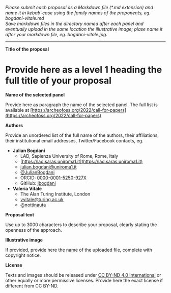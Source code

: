 *Please submit each proposal as a Markdown file (\*.md extension) and name it in kebab-case using the family names of the proponents, eg. bogdani-vitale.md  
Save markdown files in the directory named after each panel and eventually upload in the same location the illustrative image; plase name it after your markdown file, eg. bogdani-vitale.jpg.*

---

**Title of the proposal**

# Provide here as a level 1 heading the full title of your proposal


**Name of the selected panel**

Provide here as paragraph the name of the selected panel. The full list is available at [https://archeofoss.org/2022/call-for-papers](https://archeofoss.org/2022/call-for-papers)


**Authors**

Provide an unordered list of the full name of the authors, their affiliations, their institutional email addresses, Twitter/Facebook contacts, eg.
- **Julian Bogdani**
  - LAD, Sapienza University of Rome, Rome, Italy
  - [https://lad.saras.uniroma1.it](https://lad.saras.uniroma1.it)
  - [julian.bogdani@uniroma1.it](mailto:julian.bogdani@uniroma1.it)
  - [@JulianBogdani](https://twitter.com/JulianBogdani)
  - ORCID: [0000-0001-5250-927X](https://orcid.org/0000-0001-5250-927X)
  - GitHub: [jbogdani](https://github.com/jbogdani/)
- **Valeria Vitale**
  - The Alan Turing Institute, London
  - [vvitale@turing.ac.uk](mailto:vvitale@turing.ac.uk)
  - [@nottinauta](https://twitter.com/nottinauta)


**Proposal text**

Use up to 3000 characters to describe your proposal, clearly stating the openness of the approach.


**Illustrative image**

If provided, provide here the name of the uploaded file, complete with copyright notice.


**License**

Texts and images should be released under [CC BY-ND 4.0 International](https://creativecommons.org/licenses/by-nd/4.0/) or other equally or more permissive licenses. Provide here the exact license if different from CC BY-ND.
